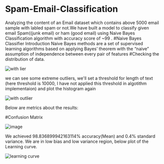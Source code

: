 # Spam-Email-Classification
   Analyzing the content of an Email dataset which contains above 5000 email sample with labled spam or not.We have built a model to classify given email Spam((junk email) or ham (good email) using Naive Bayes Classification algorithm with accuracy score of ~99 .
 #Naive Bayes Classifier Introduction
  Naive Bayes methods are a set of supervised learning algorithms based on applying Bayes’ theorem with the “naive” assumption of independence between every pair of features
 #Checking the distribution of data.
 
![with lier](https://user-images.githubusercontent.com/40944675/44002023-a89200e2-9e59-11e8-923b-a2c3b074c2ec.png)

we can see some extreme outliers, we'll set a threshold for length of text (here threshold is 10000, I have not applied this threshold in algotithm implementaion) and plot the histogram again

![with outlier](https://user-images.githubusercontent.com/40944675/44002036-dabc7430-9e59-11e8-8a0d-e950527fdbe6.png)

 Below are metrics about the results:
 
#Confusion Matrix
 
  ![image](https://user-images.githubusercontent.com/40944675/44002064-8bfe309e-9e5a-11e8-8eed-ec9cf8f33ef5.png)
  
  We achieved 98.836899942163114% accuracy(Mean) and 0.4% standard variance. We are in low bias and low variance region, below plot of the Learning curve.

![learning curve](https://user-images.githubusercontent.com/40944675/44002117-969be22a-9e5b-11e8-8a35-91b230fcc829.png)
